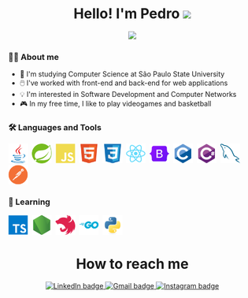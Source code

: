 <div id="header" align="center">
  <h1>
    Hello! I'm Pedro
    <img src="https://i.giphy.com/media/v1.Y2lkPTc5MGI3NjExYXd4bWswcWhwdGF2cGdldndvMDZtaTBvZTZmczY3Ymw2bDQycmQyOCZlcD12MV9pbnRlcm5hbF9naWZfYnlfaWQmY3Q9cw/hvRJCLFzcasrR4ia7z/giphy.gif" width="30px"/>
  </h1>
  <img src="https://i.giphy.com/media/v1.Y2lkPTc5MGI3NjExdGN2dDRwODZicGFhYzloaWN4NXZldDE1eDBiaXJvd3o5ZzZ1OWRhMSZlcD12MV9pbnRlcm5hbF9naWZfYnlfaWQmY3Q9Zw/077i6AULCXc0FKTj9s/giphy.gif" />
</div>

### 👨‍💻 About me
- 📖 I'm studying Computer Science at São Paulo State University
- 🖱️ I've worked with front-end and back-end for web applications
- 💡 I'm interested in Software Development and Computer Networks
- 🎮 In my free time, I like to play videogames and basketball

### 🛠️ Languages and Tools
<div>
  <img src="https://raw.githubusercontent.com/devicons/devicon/6910f0503efdd315c8f9b858234310c06e04d9c0/icons/java/java-original.svg" title="Java" alt="Java" height="40" width="40" />&nbsp;
  <img src="https://raw.githubusercontent.com/devicons/devicon/6910f0503efdd315c8f9b858234310c06e04d9c0/icons/spring/spring-original.svg" title="Spring" alt="Spring" height="40" width="40" />&nbsp;
  <img src="https://raw.githubusercontent.com/devicons/devicon/6910f0503efdd315c8f9b858234310c06e04d9c0/icons/javascript/javascript-plain.svg" title="JavaScript" alt="JavaScript" height="40" width="40" />&nbsp;
  <img src="https://raw.githubusercontent.com/devicons/devicon/6910f0503efdd315c8f9b858234310c06e04d9c0/icons/html5/html5-original.svg" title="HTML5" alt="HTML5" height="40" width="40" />&nbsp;
  <img src="https://raw.githubusercontent.com/devicons/devicon/6910f0503efdd315c8f9b858234310c06e04d9c0/icons/css3/css3-original.svg" title="CSS3" alt="CSS3" height="40" width="40" />&nbsp;
  <img src="https://raw.githubusercontent.com/devicons/devicon/6910f0503efdd315c8f9b858234310c06e04d9c0/icons/react/react-original.svg" title="React" alt="React" height="40" width="40" />&nbsp;
  <img src="https://raw.githubusercontent.com/devicons/devicon/6910f0503efdd315c8f9b858234310c06e04d9c0/icons/bootstrap/bootstrap-original.svg" title="Bootstrap" alt="Bootstrap" height="40" width="40" />&nbsp;
  <img src="https://raw.githubusercontent.com/devicons/devicon/6910f0503efdd315c8f9b858234310c06e04d9c0/icons/c/c-original.svg" title="C" alt="C" height="40" width="40" />&nbsp;
  <img src="https://raw.githubusercontent.com/devicons/devicon/6910f0503efdd315c8f9b858234310c06e04d9c0/icons/csharp/csharp-original.svg" title="C#" alt="C#" height="40" width="40" />&nbsp;
  <img src="https://raw.githubusercontent.com/devicons/devicon/6910f0503efdd315c8f9b858234310c06e04d9c0/icons/mysql/mysql-original.svg" title="MySQL" alt="MySQL" height="40" width="40" />&nbsp;
  <img src="https://raw.githubusercontent.com/devicons/devicon/6910f0503efdd315c8f9b858234310c06e04d9c0/icons/postman/postman-original.svg" title="Postman" alt="Postman" height="40" width="40" />&nbsp;
</div>

### 💭 Learning
<div>
  <img src="https://raw.githubusercontent.com/devicons/devicon/6910f0503efdd315c8f9b858234310c06e04d9c0/icons/typescript/typescript-original.svg" title="TypeScript" alt="TypeScript" height="40" width="40" />&nbsp;
  <img src="https://raw.githubusercontent.com/devicons/devicon/6910f0503efdd315c8f9b858234310c06e04d9c0/icons/nodejs/nodejs-original.svg" title="NodeJS" alt="NodeJS" height="40" width="40" />&nbsp;
  <img src="https://raw.githubusercontent.com/devicons/devicon/6910f0503efdd315c8f9b858234310c06e04d9c0/icons/nestjs/nestjs-original.svg" title="NestJS" alt="NestJS" height="40" width="40" />&nbsp;
  <img src="https://raw.githubusercontent.com/devicons/devicon/6910f0503efdd315c8f9b858234310c06e04d9c0/icons/go/go-original-wordmark.svg" title="Go" alt="Go" height="40" width="40" />&nbsp;
  <img src="https://raw.githubusercontent.com/devicons/devicon/6910f0503efdd315c8f9b858234310c06e04d9c0/icons/python/python-original.svg" title="Python" alt="Python" height="40" width="40" />&nbsp;
</div>

<div id="badges" align="center">
  <h1>How to reach me</h1>
  <a href="https://www.linkedin.com/in/pedro-bruce/">
    <img src="https://img.shields.io/badge/LinkedIn-blue?logo=linkedin&logoColor=white&style=for-the-badge" alt="LinkedIn badge" />
  </a>
  <a href="mailto:pedrobrucelima@gmail.com">  
    <img src="https://img.shields.io/badge/Gmail-red?style=for-the-badge&logo=gmail&logoColor=white" alt="Gmail badge" />
  </a>
  <a href="https://www.instagram.com/pedro.bruce0?igsh=MTM4N21oYmZla2ZjZw==">
    <img src="https://img.shields.io/badge/Instagram-magenta?style=for-the-badge&logo=instagram&logoColor=white" alt="Instagram badge" />
  </a>
</div>
